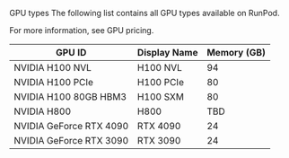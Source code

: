 GPU types
The following list contains all GPU types available on RunPod.

For more information, see GPU pricing.

| GPU ID                     | Display Name | Memory (GB) |
|----------------------------|--------------|-------------|
| NVIDIA H100 NVL           | H100 NVL     | 94          |
| NVIDIA H100 PCIe          | H100 PCIe    | 80          |
| NVIDIA H100 80GB HBM3     | H100 SXM     | 80          |
| NVIDIA H800               | H800         | TBD         |
| NVIDIA GeForce RTX 4090   | RTX 4090     | 24          |
| NVIDIA GeForce RTX 3090   | RTX 3090     | 24          |